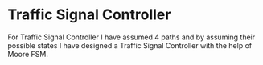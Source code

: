 # Traffic Signal Controller

For Traffic Signal Controller I have assumed 4 paths and by assuming their possible states I have designed a Traffic Signal Controller with the help of Moore FSM.
